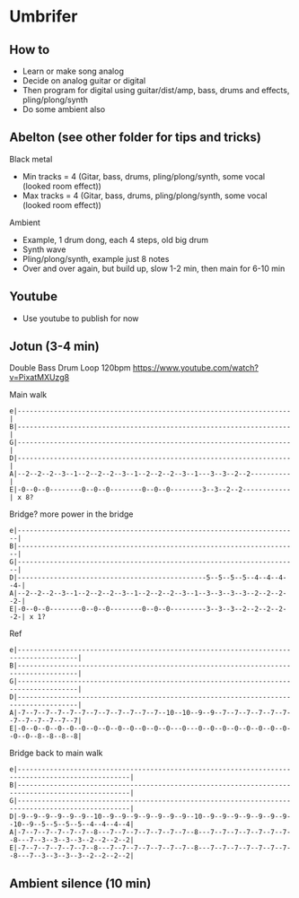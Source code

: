 # Umbrifer

## How to

* Learn or make song analog
* Decide on analog guitar or digital
* Then program for digital using guitar/dist/amp, bass, drums and effects, pling/plong/synth
* Do some ambient also

## Abelton (see other folder for tips and tricks)

Black metal

* Min tracks = 4 (Gitar, bass, drums, pling/plong/synth, some vocal (looked room effect))
* Max tracks = 4 (Gitar, bass, drums, pling/plong/synth, some vocal (looked room effect))

Ambient

* Example, 1 drum dong, each 4 steps, old big drum
* Synth wave
* Pling/plong/synth, example just 8 notes
* Over and over again, but build up, slow 1-2 min, then main for 6-10 min

## Youtube

* Use youtube to publish for now

## Jotun (3-4 min)

Double Bass Drum Loop 120bpm https://www.youtube.com/watch?v=PixatMXUzg8

Main walk

```
e|--------------------------------------------------------------------|
B|--------------------------------------------------------------------|
G|--------------------------------------------------------------------|
D|--------------------------------------------------------------------|
A|--2--2--2--3--1--2--2--2--3--1--2--2--2--3--1---3--3--2--2----------|
E|-0--0--0--------0--0--0--------0--0--0--------3--3--2--2------------| x 8?

```
Bridge? more power in the bridge

```
e|----------------------------------------------------------------------|
B|----------------------------------------------------------------------|
G|----------------------------------------------------------------------|
D|-----------------------------------------------5--5--5--5--4--4--4--4-|
A|--2--2--2--3--1--2--2--2--3--1--2--2--2--3--1--3--3--3--3--2--2--2--2-|
E|-0--0--0--------0--0--0--------0--0--0---------3--3--3--2--2--2--2--2-| x 1?

```
Ref

```
e|-------------------------------------------------------------------------------------|
B|-------------------------------------------------------------------------------------|
G|-------------------------------------------------------------------------------------|
D|-------------------------------------------------------------------------------------|
A|-7--7--7--7--7--7--7--7--7--7--7--7--10--10--9--9--7--7--7--7--7--7--7--7--7--7--7--7|
E|-0--0--0--0--0--0--0--0--0--0--0--0--0---0---0--0--0--0--0--0--0--0--0--0--8--8--8--8|

```
Bridge back to main walk

```
e|--------------------------------------------------------------------------------------------------|
B|--------------------------------------------------------------------------------------------------|
G|--------------------------------------------------------------------------------------------------|
D|-9--9--9--9--9--9--10--9--9--9--9--9--9--9--10--9--9--9--9--9--9--9--10--9--5--5--5--5--4--4--4--4|
A|-7--7--7--7--7--7--8---7--7--7--7--7--7--7--8---7--7--7--7--7--7--7--8---7--3--3--3--3--2--2--2--2|
E|-7--7--7--7--7--7--8---7--7--7--7--7--7--7--8---7--7--7--7--7--7--7--8---7--3--3--3--3--2--2--2--2|

```

## Ambient silence (10 min)